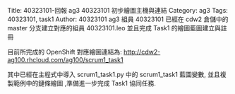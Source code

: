 Title: 40323101-回報 ag3 40323101 初步繪圖主機與連結
Category: ag3
Tags: 40323101, task1
Author: 40323101
ag3 組員 40323101 已經在 cdw2 倉儲中的 master 分支建立對應的組員 40323101.leo 並且完成 Task1 的繪圖藍圖建立與註冊

<!-- PELICAN_END_SUMMARY -->

目前所完成的 OpenShift 對應繪圖連結為: <a href="http://cdw2-ag100.rhcloud.com/ag100/scrum1_task1">http://cdw2-ag100.rhcloud.com/ag100/scrum1_task1</a>

其中已經在主程式中導入 scrum1_task1.py 中的 scrum1_task1 藍圖變數, 並且複製範例中的鏈條繪圖 ,準備進一步完成 Task1 協同任務.
